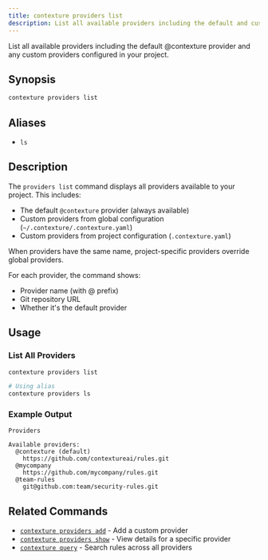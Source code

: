 ```yaml
---
title: contexture providers list
description: List all available providers including the default and custom providers.
---
```

List all available providers including the default @contexture provider and any custom providers configured in your project.

## Synopsis

```bash
contexture providers list
```

## Aliases

- `ls`

## Description

The `providers list` command displays all providers available to your project. This includes:
- The default `@contexture` provider (always available)
- Custom providers from global configuration (`~/.contexture/.contexture.yaml`)
- Custom providers from project configuration (`.contexture.yaml`)

When providers have the same name, project-specific providers override global providers.

For each provider, the command shows:
- Provider name (with @ prefix)
- Git repository URL
- Whether it's the default provider

## Usage

### List All Providers

```bash
contexture providers list

# Using alias
contexture providers ls
```

### Example Output

```
Providers

Available providers:
  @contexture (default)
    https://github.com/contextureai/rules.git
  @mycompany
    https://github.com/mycompany/rules.git
  @team-rules
    git@github.com:team/security-rules.git
```

## Related Commands

- [`contexture providers add`](./providers-add.md) - Add a custom provider
- [`contexture providers show`](./providers-show.md) - View details for a specific provider
- [`contexture query`](./query.md) - Search rules across all providers
